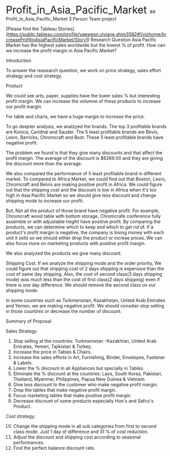  <font size="6"> Profit_in_Asia_Pacific_Market </font> ## Profit_in_Asia_Pacific_Market
3 Person Team project 

[Please find the Tableau Stories] (https://public.tableau.com/profile/yaeweon.viviane.shim3582#!/vizhome/IncreaseProfitinAsiaPacificMarket/Story1)
Research Question
Asia Pacific Market has the highest sales worldwide but the lowest % of profit. How can we increase the profit margin in Asia Pacific Market?

Introduction

To answer the reasearch question, we work on price strategy, sales effort strategy and cost strategy.

Product
 
We could see arts, paper, supplies have the lower sales % but interesting profit margin.
We can increase the volumne of these products to increase our profit margin.

For table and charis, we have a huge margin to increase the price. 

To go deepter analysis, we analzyed the brands. The top 3 profitable brands are Konica, Caridnal and Sauder. The 5 least profitable brands are Bevis, Lesro, Barricks, Chromcraft and Bost. These 5 least profitable brands have negative profit.

The problem we found is that they give many discounts and that affect the profit margin. The average of the discount is $6269.00 and they are giving the discount more than the average.

We also compared the performance of 5 least profitable brand in different market. To compared to Africa Market, we could find out that Boston, Lesro, Chromcraft and Belvis are making positive profit in Africa. We could figure out that the shipping cost and the discount is low in Africa when it's too high in Asia Pacific Market so we should give less discount and change shipping mode to increase our profit.

But, Not all the product of those brand have negative profit. For example, Chromcraft wood table with bottom storage, Chromcrafe conference fully assemble or with adjustable hegiht have positive profit. By comparing the products, we can determine which to keep and which to get rid of. If a product's profit margin is negative, the company is losing money with each unit it sells so we should either drop the product or increse prices. We can also focus more on marketing products with positive profit margin.

We also analyzed the products we give many discount. 

Shipping Cost.
If we analyze the shipping mode and the order priority, We could figure out that shipping cost of 2 days shipping is expensive than the cost of same day shipping. Also, the cost of second class(3 days shipping mode) was much less than the cost of first class(2 days shipping) even if there is one day difference. We should remove the second class on our shipping mode. 

In some countries such as Turkmenistan, Kazakhstan, United Arab Emirates and Yemen, we are making negative profit. We should consdier stop selling in those countires or decrease the number of discount. 


Summary of Proposal

Sales Strategy:

1. Stop selling at the countries: Turkmenistan -Kazakhtan, United Arab Emirates, Yemen, Tajikistan & Turkey.
2. Increase the price in Tables & Chairs.
3. Increase the sales efforts in Art, Furnishing, Binder, Envelopes, Fastener & Labels.
4. Lower the % discount in all Appliances but specially in Tables.
5. Eliminate the % discount at the countries: Laos, South Korea, Pakistan, Thailand, Myanmar, Philippines, Papua New Guinea & Vietnam.
6. Give less discount to the customer who make negative profit margin.
7. Drop the tables that make negative profit margin.
8. Focus marketing tables that make positive profit margin.
9. Decrease discount of some products especially Hon's and Safco's Product.

Cost strategy: 

10. Change the shipping mode in all sub categories from first to second class mode. Just 1 day of difference and 31 % of cost reduction.
11. Adjust the discount and shipping cost according to seasonal performances.
12. Find the perfect balance discount rate. 




